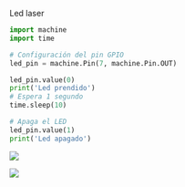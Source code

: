 Led laser

```python
import machine
import time

# Configuración del pin GPIO
led_pin = machine.Pin(7, machine.Pin.OUT)

led_pin.value(0)
print('Led prendido')
# Espera 1 segundo
time.sleep(10)

# Apaga el LED
led_pin.value(1)
print('Led apagado')

```

![](https://scontent.ftij1-2.fna.fbcdn.net/v/t1.15752-9/344300433_256959086837359_952338236435345702_n.png?_nc_cat=103&ccb=1-7&_nc_sid=ae9488&_nc_ohc=bBfD9If0DjYAX8lo8CL&_nc_ht=scontent.ftij1-2.fna&oh=03_AdREC2fYyh8bN-zrEjFjlTBdyQ0eZrONQfkC-qv5NfWijg&oe=648946F0)

![](https://scontent.ftij1-2.fna.fbcdn.net/v/t1.15752-9/349058431_574392501404259_3150481255012632406_n.jpg?_nc_cat=100&ccb=1-7&_nc_sid=ae9488&_nc_ohc=PBhjY3E078AAX9A2uN1&_nc_ht=scontent.ftij1-2.fna&oh=03_AdSjhtd2jgymXjBagP_4ngjNNcczPugfKsJf6OB2FLfBhQ&oe=6496487D)
